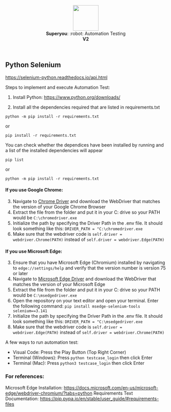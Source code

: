 <p align="center">
  <img src="https://i.ibb.co/djnLFxG/ux-design.png" height="80" /><br/>
  <span><b>Superyou</b>: :robot: Automation Testing</span><br/>
  <b>V2</b>
</p>
  
<br/>

## Python Selenium
https://selenium-python.readthedocs.io/api.html

Steps to implement and execute Automation Test:

1. Install Python:
https://www.python.org/downloads/

2. Install all the dependencies required that are listed in requirements.txt
```console
python -m pip install -r requirements.txt
```
or
```console
pip install -r requirements.txt
```

You can check whether the dependices have been installed by running and a list of the installed dependencies will appear
```console
pip list
```
or
```console
python -m pip install -r requirements.txt
```

#### If you use Google Chrome:

3. Navigate to <a href="https://sites.google.com/a/chromium.org/chromedriver/home">Chrome Driver</a> and download the WebDriver that matches the version of your Google Chrome Browser
4. Extract the file from the folder and put it in your C: drive so your PATH would be `C:\chromedriver.exe`
5. Initialize the path by specifying the Driver Path in the .env file. It should look something like this:
`DRIVER_PATH = "C:\chromedriver.exe`
6. Make sure that the webdriver code is `self.driver = webdriver.Chrome(PATH)` instead of `self.driver = webdriver.Edge(PATH)`

#### If you use Microsoft Edge:

3. Ensure that you have Microsoft Edge (Chromium) installed by navigating to `edge://settings/help` and verify that the version number is version 75 or later
4. Navigate to <a href="https://developer.microsoft.com/en-us/microsoft-edge/tools/webdriver/">Microsoft Edge Driver</a> and download the WebDriver that matches the version of your Microsoft Edge
5. Extract the file from the folder and put it in your C: drive so your PATH would be `C:\msedgedriver.exe`
6. Open the repository on your text editor and open your terminal. Enter the following command:
`pip install msedge-selenium-tools selenium==3.141`
7. Initialize the path by specifying the Driver Path in the .env file. It should look something like this:
`DRIVER_PATH = "C:\msedgedriver.exe`
8. Make sure that the webdriver code is `self.driver = webdriver.Edge(PATH)` instead of `self.driver = webdriver.Chrome(PATH)`


A few ways to run automation test:
- Visual Code: Press the Play Button (Top Right Corner)
- Terminal (Windows): Press `python testcase_login` then click Enter
- Terminal (Mac): Press `python3 testcase_login` then click Enter

### For references:
Microsoft Edge Installation: https://docs.microsoft.com/en-us/microsoft-edge/webdriver-chromium/?tabs=python
Requirements Text Documentation: https://pip.pypa.io/en/stable/user_guide/#requirements-files
